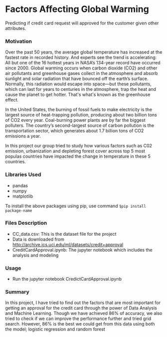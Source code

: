 # Factors Affecting Global Warming
Predicting if credit card request will approved for the customer given other attributes.

### Motivation
Over the past 50 years, the average global temperature has increased at the fastest rate in recorded history. And experts see the trend is accelerating: All but one of the 16 hottest years in NASA’s 134-year record have occurred since 2000.
Global warming occurs when carbon dioxide (CO2) and other air pollutants and greenhouse gases collect in the atmosphere and absorb sunlight and solar radiation that have bounced off the earth’s surface. Normally, this radiation would escape into space—but these pollutants, which can last for years to centuries in the atmosphere, trap the heat and cause the planet to get hotter. That's what's known as the greenhouse effect.

In the United States, the burning of fossil fuels to make electricity is the largest source of heat-trapping pollution, producing about two billion tons of CO2 every year. Coal-burning power plants are by far the biggest polluters. The country’s second-largest source of carbon pollution is the transportation sector, which generates about 1.7 billion tons of CO2 emissions a year.

In this project our group tried to study how various factors such as C02 emission, urbanization and depleting forest cover across top 5 most populas countries have impacted the change in temperature in these 5 countries.

### Libraries Used
  - pandas
  - numpy
  - matplotlib

To install the above packages using pip, use command
```$pip install package-name```

### Files Description
- CC_data.csv: This is the dataset file for the project
- Data is downloaded from http://archive.ics.uci.edu/ml/datasets/credit+approval
- CreditCardApproval.ipynb: The jupyter notebook which includes the analysis and modeling

### Usage
  - Run the jupyter notebook CredictCardApproval.ipynb

### Summary
In this project, I have tried to find out the factors that are most important for getting an 
approval for the credit card through the power of Data Analysis and Machine Learning. 
Though we have achieved 86% of accuracy, we also tried to check if we can improve the 
performance further and tried grid search. 
However, 86% is the best we could get from this data using both the model; 
logistic regression and random forest
